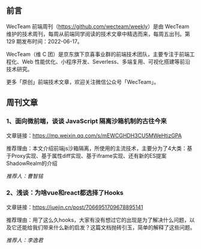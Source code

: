 ## 前言

WecTeam 前端周刊（<https://github.com/wecteam/weekly>）是由 WecTeam 维护的技术周刊，每周从前端同学阅读的技术文章中精选而来，每周五出刊。第 129 期发布时间：2022-06-17。

WecTeam（维 C 团）是京东旗下京喜事业群的前端技术团队，主要专注于前端工程化、Web 性能优化、小程序开发、Severless、多端复用、可视化搭建等前沿技术研究。

更多「原创」前端技术文章，欢迎关注微信公众号「WecTeam」。

## 周刊文章

### 1、面向微前端，谈谈 JavaScript 隔离沙箱机制的古往今来

文章链接：https://mp.weixin.qq.com/s/mEWCGHDH3CU5MWeHtizGPA

推荐理由：本文介绍前端js沙箱隔离，所使用的主流技术，主要分为了4大类：基于Proxy实现、基于属性diff实现、基于iframe实现、还有新的ES提案ShadowRealm的介绍

_推荐人：曹智铭_

### 2、浅谈：为啥vue和react都选择了Hooks

文章链接：https://juejin.cn/post/7066951709678895141

推荐理由：用了这么久hooks，大家有没有想过它的出现是为了解决什么问题，以及它还能给我们带来什么新的启发？这篇文档抛砖引玉，简单的解释了这些问题。

_推荐人：李逸君_
